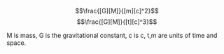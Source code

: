

$$\frac{[G][M]}{[m][c]^2}$$
$$\frac{[G][M]}{[t][c]^3}$$

M is mass, G is the gravitational constant, c is c, t,m are units of time and space.